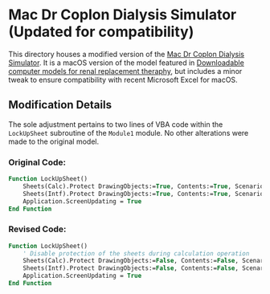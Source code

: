 
# Mac Dr Coplon Dialysis Simulator (Updated for compatibility)

This directory houses a modified version of the [Mac Dr Coplon Dialysis Simulator](https://web.stanford.edu/~twmeyer/#:~:text=MacDr%20Coplon%20Dialysis%20Simulator.xls).  It is a macOS version of the model featured in [Downloadable computer models for renal replacement theraphy](https://www.sciencedirect.com/science/article/pii/S0085253815516037?ref=pdf_download&fr=RR-2&rr=80654141fee5090f), but includes a minor tweak to ensure compatibility with recent Microsoft Excel for macOS.

## Modification Details

The sole adjustment pertains to two lines of VBA code within the `LockUpSheet` subroutine of the `Module1` module. No other alterations were made to the original model.

### Original Code:
```vb
Function LockUpSheet()
    Sheets(Calc).Protect DrawingObjects:=True, Contents:=True, Scenarios:=True
    Sheets(Intf).Protect DrawingObjects:=True, Contents:=True, Scenarios:=True
    Application.ScreenUpdating = True
End Function
```

### Revised Code:
```vb
Function LockUpSheet()
    ' Disable protection of the sheets during calculation operation
    Sheets(Calc).Protect DrawingObjects:=False, Contents:=False, Scenarios:=False
    Sheets(Intf).Protect DrawingObjects:=False, Contents:=False, Scenarios:=False
    Application.ScreenUpdating = True
End Function
```